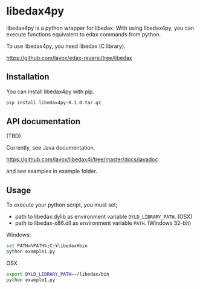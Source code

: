 libedax4py
============

libedax4py is a python wrapper for libedax. With using libedax4py, you
can execute functions equivalent to edax commands from python.

To use libedax4py, you need libedax (C library).

https://github.com/lavox/edax-reversi/tree/libedax

Installation
-------------
You can install libedax4py with pip.

```sh
pip install libedax4py-0.1.0.tar.gz
```

API documentation
------------------
(TBD)

Currently, see Java documentation.

https://github.com/lavox/libedax4j/tree/master/docs/javadoc

and see examples in example folder.

Usage
------
To execute your python script, you must set;

* path to libedax.dylib as environment variable `DYLD_LIBRARY_PATH`. (OSX)
* path to libedax-x86.dll as environment variable `PATH`. (Windows 32-bit)


Windows:
```sh
set PATH=%PATH%;C:¥libedax¥bin
python example1.py
```

OSX
```sh
export DYLD_LIBRARY_PATH=~/libedax/bin
python example1.py
```

